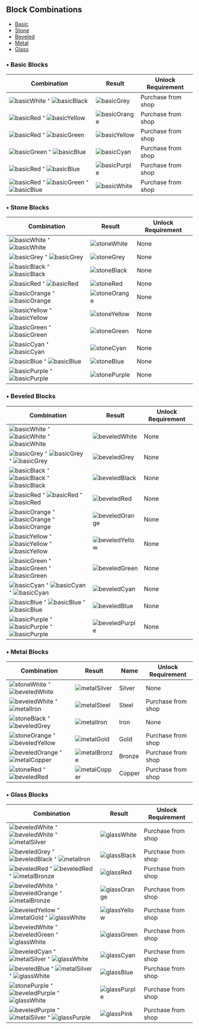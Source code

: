 ## Block Combinations
- [Basic](#bc-basic)
- [Stone](#bc-stone)
- [Beveled](#bc-beveled)
- [Metal](#bc-metal)
- [Glass](#bc-glass)

### <a id="bc-basic">• Basic Blocks</a>

| Combination     | Result     | Unlock Requirement
| -------         | ------     | ----------
| ![basicWhite](https://github.com/capasha/EEUProtocol/blob/master/images/blocks/basicWhite.png) ⁺ ![basicBlack](https://github.com/capasha/EEUProtocol/blob/master/images/blocks/basicBlack.png) | ![basicGrey](https://github.com/capasha/EEUProtocol/blob/master/images/blocks/basicGrey.png) | Purchase from shop
| ![basicRed](https://github.com/capasha/EEUProtocol/blob/master/images/blocks/basicRed.png) ⁺ ![basicYellow](https://github.com/capasha/EEUProtocol/blob/master/images/blocks/basicYellow.png) | ![basicOrange](https://github.com/capasha/EEUProtocol/blob/master/images/blocks/basicOrange.png) | Purchase from shop
| ![basicRed](https://github.com/capasha/EEUProtocol/blob/master/images/blocks/basicRed.png) ⁺ ![basicGreen](https://github.com/capasha/EEUProtocol/blob/master/images/blocks/basicGreen.png) | ![basicYellow](https://github.com/capasha/EEUProtocol/blob/master/images/blocks/basicYellow.png) | Purchase from shop
| ![basicGreen](https://github.com/capasha/EEUProtocol/blob/master/images/blocks/basicGreen.png) ⁺ ![basicBlue](https://github.com/capasha/EEUProtocol/blob/master/images/blocks/basicBlue.png) | ![basicCyan](https://github.com/capasha/EEUProtocol/blob/master/images/blocks/basicCyan.png) | Purchase from shop
| ![basicRed](https://github.com/capasha/EEUProtocol/blob/master/images/blocks/basicRed.png) ⁺ ![basicBlue](https://github.com/capasha/EEUProtocol/blob/master/images/blocks/basicBlue.png) | ![basicPurple](https://github.com/capasha/EEUProtocol/blob/master/images/blocks/basicPurple.png) | Purchase from shop
| ![basicRed](https://github.com/capasha/EEUProtocol/blob/master/images/blocks/basicRed.png) ⁺ ![basicGreen](https://github.com/capasha/EEUProtocol/blob/master/images/blocks/basicGreen.png) ⁺ ![basicBlue](https://github.com/capasha/EEUProtocol/blob/master/images/blocks/basicBlue.png) | ![basicWhite](https://github.com/capasha/EEUProtocol/blob/master/images/blocks/basicWhite.png) | Purchase from shop



### <a id="bc-stone">• Stone Blocks</a>
| Combination     | Result     | Unlock Requirement
| -------         | ------     | ----------
| ![basicWhite](https://github.com/capasha/EEUProtocol/blob/master/images/blocks/basicWhite.png) ⁺ ![basicWhite](https://github.com/capasha/EEUProtocol/blob/master/images/blocks/basicWhite.png) | ![stoneWhite](https://github.com/capasha/EEUProtocol/blob/master/images/blocks/stoneWhite.png) | None
| ![basicGrey](https://github.com/capasha/EEUProtocol/blob/master/images/blocks/basicGrey.png) ⁺ ![basicGrey](https://github.com/capasha/EEUProtocol/blob/master/images/blocks/basicGrey.png) | ![stoneGrey](https://github.com/capasha/EEUProtocol/blob/master/images/blocks/stoneGrey.png) | None
| ![basicBlack](https://github.com/capasha/EEUProtocol/blob/master/images/blocks/basicBlack.png) ⁺ ![basicBlack](https://github.com/capasha/EEUProtocol/blob/master/images/blocks/basicBlack.png) | ![stoneBlack](https://github.com/capasha/EEUProtocol/blob/master/images/blocks/stoneBlack.png) | None
| ![basicRed](https://github.com/capasha/EEUProtocol/blob/master/images/blocks/basicRed.png) ⁺ ![basicRed](https://github.com/capasha/EEUProtocol/blob/master/images/blocks/basicRed.png) | ![stoneRed](https://github.com/capasha/EEUProtocol/blob/master/images/blocks/stoneRed.png) | None
| ![basicOrange](https://github.com/capasha/EEUProtocol/blob/master/images/blocks/basicOrange.png) ⁺ ![basicOrange](https://github.com/capasha/EEUProtocol/blob/master/images/blocks/basicOrange.png) | ![stoneOrange](https://github.com/capasha/EEUProtocol/blob/master/images/blocks/stoneOrange.png) | None
| ![basicYellow](https://github.com/capasha/EEUProtocol/blob/master/images/blocks/basicYellow.png) ⁺ ![basicYellow](https://github.com/capasha/EEUProtocol/blob/master/images/blocks/basicYellow.png) | ![stoneYellow](https://github.com/capasha/EEUProtocol/blob/master/images/blocks/stoneYellow.png) | None
| ![basicGreen](https://github.com/capasha/EEUProtocol/blob/master/images/blocks/basicGreen.png) ⁺ ![basicGreen](https://github.com/capasha/EEUProtocol/blob/master/images/blocks/basicGreen.png) | ![stoneGreen](https://github.com/capasha/EEUProtocol/blob/master/images/blocks/stoneGreen.png) | None
| ![basicCyan](https://github.com/capasha/EEUProtocol/blob/master/images/blocks/basicCyan.png) ⁺ ![basicCyan](https://github.com/capasha/EEUProtocol/blob/master/images/blocks/basicCyan.png) | ![stoneCyan](https://github.com/capasha/EEUProtocol/blob/master/images/blocks/stoneCyan.png) | None
| ![basicBlue](https://github.com/capasha/EEUProtocol/blob/master/images/blocks/basicBlue.png) ⁺ ![basicBlue](https://github.com/capasha/EEUProtocol/blob/master/images/blocks/basicBlue.png) | ![stoneBlue](https://github.com/capasha/EEUProtocol/blob/master/images/blocks/stoneBlue.png) | None
| ![basicPurple](https://github.com/capasha/EEUProtocol/blob/master/images/blocks/basicPurple.png) ⁺ ![basicPurple](https://github.com/capasha/EEUProtocol/blob/master/images/blocks/basicPurple.png) | ![stonePurple](https://github.com/capasha/EEUProtocol/blob/master/images/blocks/stonePurple.png) | None

### <a id="bc-beveled">• Beveled Blocks</a>
| Combination     | Result     | Unlock Requirement
| -------         | ------     | ----------
| ![basicWhite](https://github.com/capasha/EEUProtocol/blob/master/images/blocks/basicWhite.png) ⁺ ![basicWhite](https://github.com/capasha/EEUProtocol/blob/master/images/blocks/basicWhite.png) ⁺ ![basicWhite](https://github.com/capasha/EEUProtocol/blob/master/images/blocks/basicWhite.png) | ![beveledWhite](https://github.com/capasha/EEUProtocol/blob/master/images/blocks/beveledWhite.png) | None
| ![basicGrey](https://github.com/capasha/EEUProtocol/blob/master/images/blocks/basicGrey.png) ⁺ ![basicGrey](https://github.com/capasha/EEUProtocol/blob/master/images/blocks/basicGrey.png) ⁺ ![basicGrey](https://github.com/capasha/EEUProtocol/blob/master/images/blocks/basicGrey.png) | ![beveledGrey](https://github.com/capasha/EEUProtocol/blob/master/images/blocks/beveledGrey.png) | None
| ![basicBlack](https://github.com/capasha/EEUProtocol/blob/master/images/blocks/basicBlack.png) ⁺ ![basicBlack](https://github.com/capasha/EEUProtocol/blob/master/images/blocks/basicBlack.png) ⁺ ![basicBlack](https://github.com/capasha/EEUProtocol/blob/master/images/blocks/basicBlack.png) | ![beveledBlack](https://github.com/capasha/EEUProtocol/blob/master/images/blocks/beveledBlack.png) | None
| ![basicRed](https://github.com/capasha/EEUProtocol/blob/master/images/blocks/basicRed.png) ⁺ ![basicRed](https://github.com/capasha/EEUProtocol/blob/master/images/blocks/basicRed.png) ⁺ ![basicRed](https://github.com/capasha/EEUProtocol/blob/master/images/blocks/basicRed.png) | ![beveledRed](https://github.com/capasha/EEUProtocol/blob/master/images/blocks/beveledRed.png) | None
| ![basicOrange](https://github.com/capasha/EEUProtocol/blob/master/images/blocks/basicOrange.png) ⁺ ![basicOrange](https://github.com/capasha/EEUProtocol/blob/master/images/blocks/basicOrange.png) ⁺ ![basicOrange](https://github.com/capasha/EEUProtocol/blob/master/images/blocks/basicOrange.png) | ![beveledOrange](https://github.com/capasha/EEUProtocol/blob/master/images/blocks/beveledOrange.png) | None
| ![basicYellow](https://github.com/capasha/EEUProtocol/blob/master/images/blocks/basicYellow.png) ⁺ ![basicYellow](https://github.com/capasha/EEUProtocol/blob/master/images/blocks/basicYellow.png) ⁺ ![basicYellow](https://github.com/capasha/EEUProtocol/blob/master/images/blocks/basicYellow.png) | ![beveledYellow](https://github.com/capasha/EEUProtocol/blob/master/images/blocks/beveledYellow.png) | None
| ![basicGreen](https://github.com/capasha/EEUProtocol/blob/master/images/blocks/basicGreen.png) ⁺ ![basicGreen](https://github.com/capasha/EEUProtocol/blob/master/images/blocks/basicGreen.png) ⁺ ![basicGreen](https://github.com/capasha/EEUProtocol/blob/master/images/blocks/basicGreen.png) | ![beveledGreen](https://github.com/capasha/EEUProtocol/blob/master/images/blocks/beveledGreen.png) | None
| ![basicCyan](https://github.com/capasha/EEUProtocol/blob/master/images/blocks/basicCyan.png) ⁺ ![basicCyan](https://github.com/capasha/EEUProtocol/blob/master/images/blocks/basicCyan.png) ⁺ ![basicCyan](https://github.com/capasha/EEUProtocol/blob/master/images/blocks/basicCyan.png) | ![beveledCyan](https://github.com/capasha/EEUProtocol/blob/master/images/blocks/beveledCyan.png) | None
| ![basicBlue](https://github.com/capasha/EEUProtocol/blob/master/images/blocks/basicBlue.png) ⁺ ![basicBlue](https://github.com/capasha/EEUProtocol/blob/master/images/blocks/basicBlue.png) ⁺ ![basicBlue](https://github.com/capasha/EEUProtocol/blob/master/images/blocks/basicBlue.png) | ![beveledBlue](https://github.com/capasha/EEUProtocol/blob/master/images/blocks/beveledBlue.png) | None
| ![basicPurple](https://github.com/capasha/EEUProtocol/blob/master/images/blocks/basicPurple.png) ⁺ ![basicPurple](https://github.com/capasha/EEUProtocol/blob/master/images/blocks/basicPurple.png) ⁺ ![basicPurple](https://github.com/capasha/EEUProtocol/blob/master/images/blocks/basicPurple.png) | ![beveledPurple](https://github.com/capasha/EEUProtocol/blob/master/images/blocks/beveledPurple.png) | None

### <a id="bc-metal">• Metal Blocks</a>
| Combination     | Result     | Name   | Unlock Requirement
| -------         | ------     | ----   | ----------
| ![stoneWhite](https://github.com/capasha/EEUProtocol/blob/master/images/blocks/stoneWhite.png) ⁺ ![beveledWhite](https://github.com/capasha/EEUProtocol/blob/master/images/blocks/beveledWhite.png) | ![metalSilver](https://github.com/capasha/EEUProtocol/blob/master/images/blocks/metalSilver.png) | Silver | None
| ![beveledWhite](https://github.com/capasha/EEUProtocol/blob/master/images/blocks/beveledWhite.png) ⁺ ![metalIron](https://github.com/capasha/EEUProtocol/blob/master/images/blocks/metalIron.png) | ![metalSteel](https://github.com/capasha/EEUProtocol/blob/master/images/blocks/metalSteel.png) | Steel | Purchase from shop
| ![stoneBlack](https://github.com/capasha/EEUProtocol/blob/master/images/blocks/stoneBlack.png) ⁺ ![beveledGrey](https://github.com/capasha/EEUProtocol/blob/master/images/blocks/beveledGrey.png) | ![metalIron](https://github.com/capasha/EEUProtocol/blob/master/images/blocks/metalIron.png) | Iron | None
| ![stoneOrange](https://github.com/capasha/EEUProtocol/blob/master/images/blocks/stoneOrange.png) ⁺ ![beveledYellow](https://github.com/capasha/EEUProtocol/blob/master/images/blocks/beveledYellow.png) | ![metalGold](https://github.com/capasha/EEUProtocol/blob/master/images/blocks/metalGold.png) | Gold | Purchase from shop
| ![beveledOrange](https://github.com/capasha/EEUProtocol/blob/master/images/blocks/beveledOrange.png) ⁺ ![metalCopper](https://github.com/capasha/EEUProtocol/blob/master/images/blocks/metalCopper.png) | ![metalBronze](https://github.com/capasha/EEUProtocol/blob/master/images/blocks/metalBronze.png) | Bronze | Purchase from shop
| ![stoneRed](https://github.com/capasha/EEUProtocol/blob/master/images/blocks/stoneRed.png) ⁺ ![beveledRed](https://github.com/capasha/EEUProtocol/blob/master/images/blocks/beveledRed.png) | ![metalCopper](https://github.com/capasha/EEUProtocol/blob/master/images/blocks/metalCopper.png) | Copper | Purchase from shop

### <a id="bc-glass">• Glass Blocks</a>
| Combination     | Result     | Unlock Requirement
| -------         | ------     | ----------
| ![beveledWhite](https://github.com/capasha/EEUProtocol/blob/master/images/blocks/beveledWhite.png) ⁺ ![beveledWhite](https://github.com/capasha/EEUProtocol/blob/master/images/blocks/beveledWhite.png) ⁺ ![metalSilver](https://github.com/capasha/EEUProtocol/blob/master/images/blocks/metalSilver.png) | ![glassWhite](https://github.com/capasha/EEUProtocol/blob/master/images/blocks/glassWhite.png) | Purchase from shop
| ![beveledGrey](https://github.com/capasha/EEUProtocol/blob/master/images/blocks/beveledGrey.png) ⁺ ![beveledBlack](https://github.com/capasha/EEUProtocol/blob/master/images/blocks/beveledBlack.png) ⁺ ![metalIron](https://github.com/capasha/EEUProtocol/blob/master/images/blocks/metalIron.png) | ![glassBlack](https://github.com/capasha/EEUProtocol/blob/master/images/blocks/glassBlack.png) | Purchase from shop
| ![beveledRed](https://github.com/capasha/EEUProtocol/blob/master/images/blocks/beveledRed.png) ⁺ ![beveledRed](https://github.com/capasha/EEUProtocol/blob/master/images/blocks/beveledRed.png) ⁺ ![metalBronze](https://github.com/capasha/EEUProtocol/blob/master/images/blocks/metalBronze.png) | ![glassRed](https://github.com/capasha/EEUProtocol/blob/master/images/blocks/glassRed.png) | Purchase from shop
| ![beveledWhite](https://github.com/capasha/EEUProtocol/blob/master/images/blocks/beveledWhite.png) ⁺ ![beveledOrange](https://github.com/capasha/EEUProtocol/blob/master/images/blocks/beveledOrange.png) ⁺ ![metalBronze](https://github.com/capasha/EEUProtocol/blob/master/images/blocks/metalBronze.png) | ![glassOrange](https://github.com/capasha/EEUProtocol/blob/master/images/blocks/glassOrange.png) | Purchase from shop
| ![beveledYellow](https://github.com/capasha/EEUProtocol/blob/master/images/blocks/beveledYellow.png) ⁺ ![metalGold](https://github.com/capasha/EEUProtocol/blob/master/images/blocks/metalGold.png) ⁺ ![glassWhite](https://github.com/capasha/EEUProtocol/blob/master/images/blocks/glassWhite.png) | ![glassYellow](https://github.com/capasha/EEUProtocol/blob/master/images/blocks/glassYellow.png) | Purchase from shop
| ![beveledWhite](https://github.com/capasha/EEUProtocol/blob/master/images/blocks/beveledWhite.png) ⁺ ![beveledGreen](https://github.com/capasha/EEUProtocol/blob/master/images/blocks/beveledGreen.png) ⁺ ![glassWhite](https://github.com/capasha/EEUProtocol/blob/master/images/blocks/glassWhite.png) | ![glassGreen](https://github.com/capasha/EEUProtocol/blob/master/images/blocks/glassGreen.png) | Purchase from shop
| ![beveledCyan](https://github.com/capasha/EEUProtocol/blob/master/images/blocks/beveledCyan.png) ⁺ ![metalSilver](https://github.com/capasha/EEUProtocol/blob/master/images/blocks/metalSilver.png) ⁺ ![glassWhite](https://github.com/capasha/EEUProtocol/blob/master/images/blocks/glassWhite.png) | ![glassCyan](https://github.com/capasha/EEUProtocol/blob/master/images/blocks/glassCyan.png) | Purchase from shop
| ![beveledBlue](https://github.com/capasha/EEUProtocol/blob/master/images/blocks/beveledBlue.png) ⁺ ![metalSilver](https://github.com/capasha/EEUProtocol/blob/master/images/blocks/metalSilver.png) ⁺ ![glassWhite](https://github.com/capasha/EEUProtocol/blob/master/images/blocks/glassWhite.png) | ![glassBlue](https://github.com/capasha/EEUProtocol/blob/master/images/blocks/glassBlue.png) | Purchase from shop
| ![stonePurple](https://github.com/capasha/EEUProtocol/blob/master/images/blocks/stonePurple.png) ⁺ ![beveledPurple](https://github.com/capasha/EEUProtocol/blob/master/images/blocks/beveledPurple.png) ⁺ ![glassWhite](https://github.com/capasha/EEUProtocol/blob/master/images/blocks/glassWhite.png) | ![glassPurple](https://github.com/capasha/EEUProtocol/blob/master/images/blocks/glassPurple.png) | Purchase from shop
| ![beveledPurple](https://github.com/capasha/EEUProtocol/blob/master/images/blocks/beveledPurple.png) ⁺ ![metalSilver](https://github.com/capasha/EEUProtocol/blob/master/images/blocks/metalSilver.png) ⁺ ![glassPurple](https://github.com/capasha/EEUProtocol/blob/master/images/blocks/glassPurple.png) | ![glassPink](https://github.com/capasha/EEUProtocol/blob/master/images/blocks/glassPink.png) | Purchase from shop






